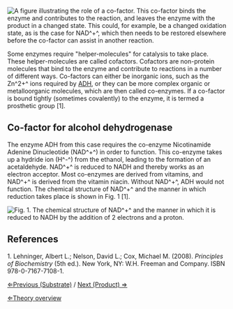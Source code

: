 ![A figure illustrating the role of a co-factor. This co-factor binds
the enzyme and contributes to the reaction, and leaves the enzyme with
the product in a changed state. This could, for example, be a changed
oxidation state, as is the case for NAD^+^, which then needs to be
restored elsewhere before the co-factor can assist in another
reaction.]( Cofactor.jpg "A figure illustrating the role of a co-factor. This co-factor binds the enzyme and contributes to the reaction, and leaves the enzyme with the product in a changed state. This could, for example, be a changed oxidation state, as is the case for NAD+, which then needs to be restored elsewhere before the co-factor can assist in another reaction.")

Some enzymes require "helper-molecules" for catalysis to take place.
These helper-molecules are called cofactors. Cofactors are non-protein
molecules that bind to the enzyme and contribute to reactions in a
number of different ways. Co-factors can either be inorganic ions, such
as the Zn^2+^ ions required by [ADH](/wiki/ADH "wikilink"), or they can be
more complex organic or metalloorganic molecules, which are then called
co-enzymes. If a co-factor is bound tightly (sometimes covalently) to
the enzyme, it is termed a prosthetic group [1].

Co-factor for alcohol dehydrogenase
-----------------------------------

The enzyme ADH from this case requires the co-enzyme Nicotinamide
Adenine Dinucleotide (NAD^+^) in order to function. This co-enzyme takes
up a hydride ion (H^-^) from the ethanol, leading to the formation of an
acetaldehyde. NAD^+^ is reduced to NADH and thereby works as an electron
acceptor. Most co-enzymes are derived from vitamins, and NAD^+^ is
derived from the vitamin niacin. Without NAD^+^, ADH would not function.
The chemical structure of NAD^+^ and the manner in which reduction takes
place is shown in Fig. 1 [1].

![Fig. 1. The chemical structure of NAD^+^ and the manner in which it is
reduced to NADH by the addition of 2 electrons and a
proton.]( Nadnadh.jpg "Fig. 1. The chemical structure of NAD+ and the manner in which it is reduced to NADH by the addition of 2 electrons and a proton.")

References
----------

1\. Lehninger, Albert L.; Nelson, David L.; Cox, Michael M. (2008).
*Principles of Biochemistry* (5th ed.). New York, NY: W.H. Freeman and
Company. ISBN 978-0-7167-7108-1.

[⇐Previous (Substrate)](/wiki/Substrate "wikilink") / [Next (Product)
⇒](/wiki/Product "wikilink")

[⇐Theory overview](/wiki/Enzyme_Kinetics "wikilink")

